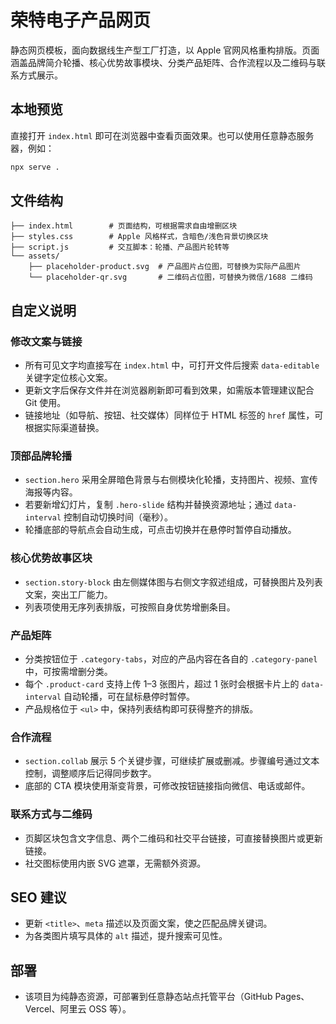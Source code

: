 # 荣特电子产品网页

静态网页模板，面向数据线生产型工厂打造，以 Apple 官网风格重构排版。页面涵盖品牌简介轮播、核心优势故事模块、分类产品矩阵、合作流程以及二维码与联系方式展示。

## 本地预览

直接打开 `index.html` 即可在浏览器中查看页面效果。也可以使用任意静态服务器，例如：

```bash
npx serve .
```

## 文件结构

```
├── index.html        # 页面结构，可根据需求自由增删区块
├── styles.css        # Apple 风格样式，含暗色/浅色背景切换区块
├── script.js         # 交互脚本：轮播、产品图片轮转等
└── assets/
    ├── placeholder-product.svg  # 产品图片占位图，可替换为实际产品图片
    └── placeholder-qr.svg       # 二维码占位图，可替换为微信/1688 二维码
```

## 自定义说明

### 修改文案与链接
- 所有可见文字均直接写在 `index.html` 中，可打开文件后搜索 `data-editable` 关键字定位核心文案。
- 更新文字后保存文件并在浏览器刷新即可看到效果，如需版本管理建议配合 Git 使用。
- 链接地址（如导航、按钮、社交媒体）同样位于 HTML 标签的 `href` 属性，可根据实际渠道替换。

### 顶部品牌轮播
- `section.hero` 采用全屏暗色背景与右侧模块化轮播，支持图片、视频、宣传海报等内容。
- 若要新增幻灯片，复制 `.hero-slide` 结构并替换资源地址；通过 `data-interval` 控制自动切换时间（毫秒）。
- 轮播底部的导航点会自动生成，可点击切换并在悬停时暂停自动播放。

### 核心优势故事区块
- `section.story-block` 由左侧媒体图与右侧文字叙述组成，可替换图片及列表文案，突出工厂能力。
- 列表项使用无序列表排版，可按照自身优势增删条目。

### 产品矩阵
- 分类按钮位于 `.category-tabs`，对应的产品内容在各自的 `.category-panel` 中，可按需增删分类。
- 每个 `.product-card` 支持上传 1–3 张图片，超过 1 张时会根据卡片上的 `data-interval` 自动轮播，可在鼠标悬停时暂停。
- 产品规格位于 `<ul>` 中，保持列表结构即可获得整齐的排版。

### 合作流程
- `section.collab` 展示 5 个关键步骤，可继续扩展或删减。步骤编号通过文本控制，调整顺序后记得同步数字。
- 底部的 CTA 模块使用渐变背景，可修改按钮链接指向微信、电话或邮件。

### 联系方式与二维码
- 页脚区块包含文字信息、两个二维码和社交平台链接，可直接替换图片或更新链接。
- 社交图标使用内嵌 SVG 遮罩，无需额外资源。

## SEO 建议
- 更新 `<title>`、`meta` 描述以及页面文案，使之匹配品牌关键词。
- 为各类图片填写具体的 `alt` 描述，提升搜索可见性。

## 部署
- 该项目为纯静态资源，可部署到任意静态站点托管平台（GitHub Pages、Vercel、阿里云 OSS 等）。
